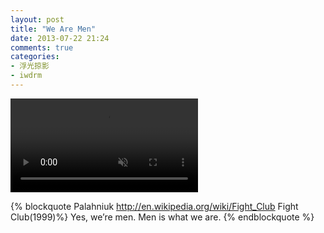 ```yaml
---
layout: post
title: "We Are Men"
date: 2013-07-22 21:24
comments: true
categories:
- 浮光掠影
- iwdrm
---
```


<video autoplay loop muted playsinline>
    <source src="{{ site.static_base }}/downloads/video/movie_clips/fight_club.mp4" type="video/mp4">
    <p>Your browser doesn't support this embedded video.</p>
</video>

{% blockquote Palahniuk http://en.wikipedia.org/wiki/Fight_Club Fight Club(1999)%}
Yes, we’re men. Men is what we are.
{% endblockquote %}
